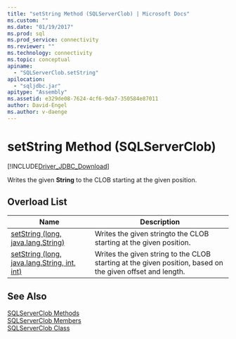 ```yaml
---
title: "setString Method (SQLServerClob) | Microsoft Docs"
ms.custom: ""
ms.date: "01/19/2017"
ms.prod: sql
ms.prod_service: connectivity
ms.reviewer: ""
ms.technology: connectivity
ms.topic: conceptual
apiname: 
  - "SQLServerClob.setString"
apilocation: 
  - "sqljdbc.jar"
apitype: "Assembly"
ms.assetid: e329de08-7624-4cf6-9da7-350584e87011
author: David-Engel
ms.author: v-daenge
---
```

# setString Method (SQLServerClob)
[!INCLUDE[Driver_JDBC_Download](../../../includes/driver_jdbc_download.md)]

  Writes the given **String** to the CLOB starting at the given position.  
  
## Overload List  
  
|Name|Description|  
|----------|-----------------|  
|[setString (long, java.lang.String)](../../../connect/jdbc/reference/setstring-method-long-java-lang-string.md)|Writes the given stringto the CLOB starting at the given position.|  
|[setString (long, java.lang.String, int, int)](../../../connect/jdbc/reference/setstring-method-long-java-lang-string-int-int.md)|Writes the given string to the CLOB starting at the given position, based on the given offset and length.|  
  
## See Also  
 [SQLServerClob Methods](../../../connect/jdbc/reference/sqlserverclob-methods.md)   
 [SQLServerClob Members](../../../connect/jdbc/reference/sqlserverclob-members.md)   
 [SQLServerClob Class](../../../connect/jdbc/reference/sqlserverclob-class.md)  
  
  
